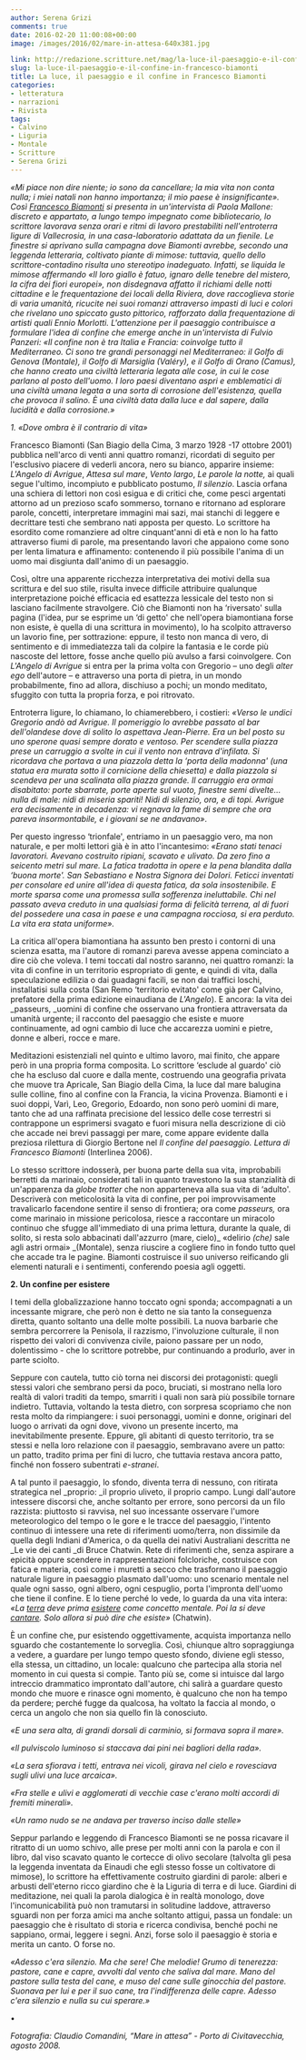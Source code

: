 ```yaml
---
author: Serena Grizi
comments: true
date: 2016-02-20 11:00:08+00:00
image: /images/2016/02/mare-in-attesa-640x381.jpg

link: http://redazione.scritture.net/mag/la-luce-il-paesaggio-e-il-confine-in-francesco-biamonti/
slug: la-luce-il-paesaggio-e-il-confine-in-francesco-biamonti
title: La luce, il paesaggio e il confine in Francesco Biamonti
categories:
- letteratura
- narrazioni
- Rivista
tags:
- Calvino
- Liguria
- Montale
- Scritture
- Serena Grizi
---
```


_«Mi piace non dire niente; io sono da cancellare; la mia vita non conta nulla; i miei natali non hanno importanza; il mio paese è insignificante». Così [Francesco Biamonti](http://www.francescobiamonti.it) si presenta in un'intervista di Paola Mallone: discreto e appartato, a lungo tempo impegnato come bibliotecario, lo scrittore lavorava senza orari e ritmi di lavoro prestabiliti nell'entroterra ligure di Vallecrosia, in una casa-laboratorio adattata da un fienile. Le finestre si aprivano sulla campagna dove Biamonti avrebbe, secondo una leggenda letteraria, coltivato piante di mimose: tuttavia, quello dello scrittore-contadino risulta uno stereotipo inadeguato. Infatti, se liquida le mimose affermando «Il loro giallo è fatuo, ignaro delle tenebre del mistero, la cifra dei fiori europei», non disdegnava affatto il richiami delle notti cittadine e le frequentazione dei locali della Riviera, dove raccoglieva storie di varia umanità, ricucite nei suoi romanzi attraverso impasti di luci e colori che rivelano uno spiccato gusto pittorico, rafforzato dalla frequentazione di artisti quali Ennio Morlotti. L'attenzione per il paesaggio contribuisce a formulare l'idea di confine che emerge anche in un'intervista di Fulvio Panzeri: «Il confine non è tra Italia e Francia: coinvolge tutto il Mediterraneo. Ci sono tre grandi personaggi nel Mediterraneo: il Golfo di Genova (Montale), il Golfo di Marsiglia (Valéry), e il Golfo di Orano (Camus), che hanno creato una civiltà letteraria legata alle cose, in cui le cose parlano al posto dell'uomo. I loro paesi diventano aspri e emblematici di una civiltà umana legata a una sorta di corrosione dell'esistenza, quella che provoca il salino. È una civiltà data dalla luce e dal sapere, dalla lucidità e dalla corrosione.»_



_1. «Dove ombra è il contrario di vita»_

Francesco Biamonti (San Biagio della Cima, 3 marzo 1928 -17 ottobre 2001) pubblica nell'arco di venti anni quattro romanzi, ricordati di seguito per l'esclusivo piacere di vederli ancora, nero su bianco, apparire insieme: _L'Angelo di Avrigue_, _Attesa sul mare_, _Vento largo_, _Le parole la notte,_ ai quali segue l'ultimo, incompiuto e pubblicato postumo, _Il silenzio_. Lascia orfana una schiera di lettori non così esigua e di critici che, come pesci argentati attorno ad un prezioso scafo sommerso, tornano e ritornano ad esplorare parole, concetti, interpretare immagini mai sazi, mai stanchi di leggere e decrittare testi che sembrano nati apposta per questo. Lo scrittore ha esordito come romanziere ad oltre cinquant'anni di età e non lo ha fatto attraverso fiumi di parole, ma presentando lavori che appaiono come sono per lenta limatura e affinamento: contenendo il più possibile l'anima di un uomo mai disgiunta dall'animo di un paesaggio.

Così, oltre una apparente ricchezza interpretativa dei motivi della sua scrittura e del suo stile, risulta invece difficile attribuire qualunque interpretazione poiché efficacia ed esattezza lessicale del testo non si lasciano facilmente stravolgere. Ciò che Biamonti non ha ‘riversato' sulla pagina (l'idea, pur se esprime un ‘di getto' che nell'opera biamontiana forse non esiste, è quella di una scrittura in movimento), lo ha scolpito attraverso un lavorio fine, per sottrazione: eppure, il testo non manca di vero, di sentimento e di immediatezza tali da colpire la fantasia e le corde più nascoste del lettore, fosse anche quello più avulso a farsi coinvolgere. Con _L'Angelo di Avrigue_ si entra per la prima volta con Gregorio – uno degli _alter ego_ dell'autore – e attraverso una porta di pietra, in un mondo probabilmente, fino ad allora, dischiuso a pochi; un mondo meditato, sfuggito con tutta la propria forza, e poi ritrovato.

Entroterra ligure, lo chiamano, lo chiamerebbero, i costieri: _«Verso le undici Gregorio andò ad Avrigue. Il pomeriggio lo avrebbe passato al bar dell'olandese dove di solito lo aspettava Jean-Pierre. Era un bel posto su uno sperone quasi sempre dorato e ventoso. Per scendere sulla piazza prese un carruggio a svolte in cui il vento non entrava d'infilata. Si ricordava che portava a una piazzola detta la ‘porta della madonna' (una statua era murata sotto il cornicione della chiesetta) e dalla piazzola si scendeva per una scalinata alla piazza grande. Il carruggio era ormai disabitato: porte sbarrate, porte aperte sul vuoto, finestre semi divelte... nulla di male: nidi di miseria spariti! Nidi di silenzio, ora, e di topi. Avrigue era decisamente in decadenza: vi regnava la fame di sempre che ora pareva insormontabile, e i giovani se ne andavano»_.

Per questo ingresso ‘trionfale', entriamo in un paesaggio vero, ma non naturale, e per molti lettori già è in atto l'incantesimo: _«Erano stati tenaci lavoratori. Avevano costruito ripiani, scavato e ulivato. Da zero fino a seicento metri sul mare. La fatica tradotta in opere e la pena blandita dalla ‘buona morte'. San Sebastiano e Nostra Signora dei Dolori. Feticci inventati per consolare ed unire all'idea di questa fatica, da sola insostenibile. E morte sparsa come una promessa sulla sofferenza ineluttabile. Chi nel passato aveva creduto in una qualsiasi forma di felicità terrena, al di fuori del possedere una casa in paese e una campagna rocciosa, si era perduto. La vita era stata uniforme»._

La critica all'opera biamontiana ha assunto ben presto i contorni di una scienza esatta, ma l'autore di romanzi pareva avesse appena cominciato a dire ciò che voleva. I temi toccati dal nostro saranno, nei quattro romanzi: la vita di confine in un territorio espropriato di gente, e quindi di vita, dalla speculazione edilizia o dai guadagni facili, se non dai traffici loschi, installatisi sulla costa (San Remo ‘territorio evitato' come già per Calvino, prefatore della prima edizione einaudiana de _L'Angelo_). E ancora: la vita dei _passeurs, _uomini di confine che osservano una frontiera attraversata da umanità urgente; il racconto del paesaggio che esiste e muore continuamente, ad ogni cambio di luce che accarezza uomini e pietre, donne e alberi, rocce e mare.

Meditazioni esistenziali nel quinto e ultimo lavoro, mai finito, che appare però in una propria forma composita. Lo scrittore ‘esclude al guardo' ciò che ha escluso dal cuore e dalla mente, costruendo una geografia privata che muove tra Apricale, San Biagio della Cima, la luce dal mare balugina sulle colline, fino al confine con la Francia, la vicina Provenza. Biamonti e i suoi doppi, Varì, Leo, Gregorio, Edoardo, non sono però uomini di mare, tanto che ad una raffinata precisione del lessico delle cose terrestri si contrappone un esprimersi svagato e fuori misura nella descrizione di ciò che accade nei brevi passaggi per mare, come appare evidente dalla preziosa rilettura di Giorgio Bertone nel _Il confine del paesaggio. Lettura di Francesco Biamonti_ (Interlinea 2006).

Lo stesso scrittore indosserà, per buona parte della sua vita, improbabili berretti da marinaio, considerati tali in quanto travestono la sua stanzialità di un'apparenza da _globe trotter_ che non apparteneva alla sua vita di ‘adulto'. Descriverà con meticolosità la vita di confine, per poi improvvisamente travalicarlo facendone sentire il senso di frontiera; ora come _passeurs,_ ora come marinaio in missione pericolosa, riesce a raccontare un miracolo continuo che sfugge all'immediato di una prima lettura, durante la quale, di solito, si resta solo abbacinati dall'azzurro (mare, cielo)_ «delirio _(che)_ sale agli astri ormai» _(Montale), senza riuscire a cogliere fino in fondo tutto quel che accade tra le pagine. Biamonti costruisce il suo universo reificando gli elementi naturali e i sentimenti, conferendo poesia agli oggetti.



**2. Un confine per esistere**

I temi della globalizzazione hanno toccato ogni sponda; accompagnati a un incessante migrare, che però non è detto ne sia tanto la conseguenza diretta, quanto soltanto una delle molte possibili. La nuova barbarie che sembra percorrere la Penisola, il razzismo, l'involuzione culturale, il non rispetto dei valori di convivenza civile, paiono passare per un nodo, dolentissimo - che lo scrittore potrebbe, pur continuando a produrlo, aver in parte sciolto.

Seppure con cautela, tutto ciò torna nei discorsi dei protagonisti: quegli stessi valori che sembrano persi da poco, bruciati, si mostrano nella loro realtà di valori traditi da tempo, smarriti i quali non sarà più possibile tornare indietro. Tuttavia, voltando la testa dietro, con sorpresa scopriamo che non resta molto da rimpiangere: i suoi personaggi, uomini e donne, originari del luogo o arrivati da ogni dove, vivono un presente incerto, ma inevitabilmente presente. Eppure, gli abitanti di questo territorio, tra se stessi e nella loro relazione con il paesaggio, sembravano avere un patto: un patto, tradito prima per fini di lucro, che tuttavia restava ancora patto, finché non fossero subentrati _e-stranei_.

A tal punto il paesaggio, lo sfondo, diventa terra di nessuno, con ritirata strategica nel _proprio: _il proprio uliveto, il proprio campo. Lungi dall'autore intessere discorsi che, anche soltanto per errore, sono percorsi da un filo razzista: piuttosto si ravvisa, nel suo incessante osservare l'umore meteorologico del tempo o le gore e le tracce del paesaggio, l'intento continuo di intessere una rete di riferimenti uomo/terra, non dissimile da quella degli Indiani d'America, o da quella dei nativi Australiani descritta ne _Le vie dei canti _di Bruce Chatwin. Rete di riferimenti che, senza aspirare a epicità oppure scendere in rappresentazioni folcloriche, costruisce con fatica e materia, così come i muretti a secco che trasformano il paesaggio naturale ligure in paesaggio plasmato dall'uomo: uno scenario mentale nel quale ogni sasso, ogni albero, ogni cespuglio, porta l'impronta dell'uomo che tiene il confine. E lo tiene perché lo vede, lo guarda da una vita intera: _«La _[_terra_](http://www.frasicelebri.it/frasi-celebri/terra/?utm_source=internal&utm_medium=link&utm_campaign=phrase_snippet_term)_ deve prima _[_esistere_](http://www.frasicelebri.it/frasi-celebri/esistere/?utm_source=internal&utm_medium=link&utm_campaign=phrase_snippet_term)_ come concetto mentale. Poi la si deve _[_cantare_](http://www.frasicelebri.it/frasi-celebri/cantare/?utm_source=internal&utm_medium=link&utm_campaign=phrase_snippet_term)_. Solo allora si può dire che esiste»_ (Chatwin).

È un confine che, pur esistendo oggettivamente, acquista importanza nello sguardo che costantemente lo sorveglia. Così, chiunque altro sopraggiunga a vedere, a guardare per lungo tempo questo sfondo, diviene egli stesso, ella stessa, un cittadino, un locale: qualcuno che partecipa alla storia nel momento in cui questa si compie. Tanto più se, come si intuisce dal largo intreccio drammatico improntato dall'autore, chi salirà a guardare questo mondo che muore e rinasce ogni momento, è qualcuno che non ha tempo da perdere; perché fugge da qualcosa, ha voltato la faccia al mondo, o cerca un angolo che non sia quello fin là conosciuto.

_«E una sera alta, di grandi dorsali di carminio, si formava sopra il mare»._

_«Il pulviscolo luminoso si staccava dai pini nei bagliori della rada»._

_«La sera sfiorava i tetti, entrava nei vicoli, girava nel cielo e rovesciava sugli ulivi una luce arcaica»._

_«Fra stelle e ulivi e agglomerati di vecchie case c'erano molti accordi di fremiti minerali»._

_«Un ramo nudo se ne andava per traverso inciso dalle stelle»_

Seppur parlando e leggendo di Francesco Biamonti se ne possa ricavare il ritratto di un uomo schivo, alle prese per molti anni con la parola e con il libro, dal viso scavato quanto le cortecce di olivo secolare (talvolta gli pesa la leggenda inventata da Einaudi che egli stesso fosse un coltivatore di mimose), lo scrittore ha effettivamente costruito giardini di parole: alberi e arbusti dell'eterno ricco giardino che è la Liguria di terra e di luce. Giardini di meditazione, nei quali la parola dialogica è in realtà monologo, dove l'incomunicabilità può non tramutarsi in solitudine laddove, attraverso sguardi non per forza amici ma anche soltanto attigui, passa un fondale: un paesaggio che è risultato di storia e ricerca condivisa, benché pochi ne sappiano, ormai, leggere i segni. Anzi, forse solo il paesaggio è storia e merita un canto. O forse no.

_«Adesso c'era silenzio. Ma che sere! Che melodie! Grumo di tenerezza: pastore, cane e capre, avvolti dal vento che saliva dal mare. Mano del pastore sulla testa del cane, e muso del cane sulle ginocchia del pastore. Suonava per lui e per il suo cane, tra l'indifferenza delle capre. Adesso c'era silenzio e nulla su cui sperare.»_

•

_Fotografia: Claudio Comandini, “Mare in attesa” - Porto di Civitavecchia, agosto 2008._

